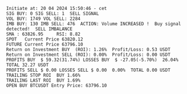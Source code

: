     Initiate at: 20 04 2024 15:50:46 - cet
    SIG BUY: 0 SIG SELL: 1  SELL SIGNAL
    VOL BUY: 1749 VOL SELL: 2284
    IMB BUY: 130 IMB SELL: 476  ACTION: Volume INCREASED !  Buy signal detected!  SELL IMBALANCE
    SMA : 63826.95     RSI: 8.82
    SPOT   Current Price 63820.12
    FUTURE Current Price 63796.10
    Return on Investment BUY  (ROI): 1.26%  Profit/Loss: 0.53 USDT
    Return on Investment SELL (ROI): 0.00%  Profit/Loss: 0.00 USDT
    PROFITS BUY  $ 59.32(31.74%) LOSSES BUY  $ -27.05(-5.70%)  26.04%  TOTAL 32.27 USDT
    PROFITS SELL $ 0.00 LOSSES SELL $ 0.00  0.00%  TOTAL 0.00 USDT
    TRAILING STOP ROI  BUY 1.66%
    TRAILING LAST ROI  BUY 1.69%
    OPEN BUY BTCUSDT Entry Price: 63796.10

